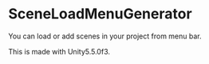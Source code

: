 # SceneLoadMenuGenerator
You can load or add scenes in your project from menu bar.

This is made with Unity5.5.0f3.
